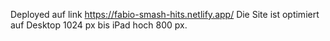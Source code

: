 Deployed auf link https://fabio-smash-hits.netlify.app/
Die Site ist optimiert auf Desktop 1024 px bis iPad hoch 800 px.